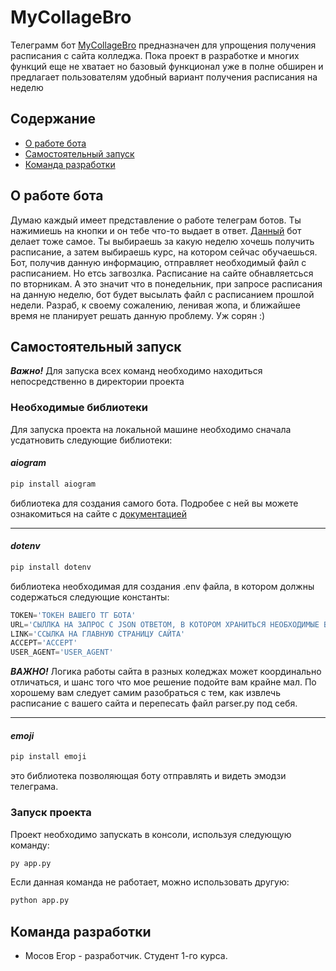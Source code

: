 # MyCollageBro

Телеграмм бот [MyCollageBro](https://t.me/mycollagebrobot) предназначен для упрощения получения расписания с сайта колледжа. Пока проект в разработке и многих функций еще не хватает но базовый функционал уже в полне обширен и предлагает пользователям удобный вариант получения расписания на неделю

## Содержание
- [О работе бота](#о-работе-бота)
- [Самостоятельный запуск](#самостоятельный-запуск)
- [Команда разработки](#команда-разработки)

## О работе бота

Думаю каждый имеет представление о работе телеграм ботов. Ты нажимиешь на кнопки и он тебе что-то выдает в ответ. [Данный](https://t.me/mycollagebrobot) бот делает тоже самое.
Ты выбираешь за какую неделю хочешь получить расписание, а затем выбираешь курс, на котором сейчас обучаешься. Бот, получив данную информацию, отправляет необходимый файл с расписанием.
Но етсь загвозлка. Расписание на сайте обнавляетсься по вторникам. А это значит что в понедельник, при запросе расписания на данную неделю, бот будет высылать файл с расписанием прошлой недели. Разраб, к своему сожалению, ленивая жопа, и ближайшее время не планирует решать данную проблему. Уж сорян :)

## Самостоятельный запуск

***Важно!***
Для запуска всех команд необходимо находиться непосредственно в директории проекта

### Необходимые библиотеки

Для запуска проекта на локальной машине необходимо сначала усдатновить следующие библиотеки:


#### *aiogram*

```sh
pip install aiogram 
```
библиотека для создания самого бота. Подробее с ней вы можете ознакомиться на сайте с [документацией](https://docs.aiogram.dev/en/v3.18.0/)

---

#### *dotenv*

```sh
pip install dotenv
```

библиотека необходимая для создания .env файла, в котором должны содержаться следующие константы:

```python
TOKEN='ТОКЕН ВАШЕГО ТГ БОТА'
URL='СЫЛЛКА НА ЗАПРОС С JSON ОТВЕТОМ, В КОТОРОМ ХРАНИТЬСЯ НЕОБХОДИМЫЕ ВАМ ФАЙЛЫ'
LINK='ССЫЛКА НА ГЛАВНУЮ СТРАНИЦУ САЙТА'
ACCEPT='ACCEPT'
USER_AGENT='USER_AGENT'
```

***ВАЖНО!***
Логика работы сайта в разных коледжах может координально отличаться, и шанс того что мое решение подойте вам крайне мал. По хорошему вам следует самим разобраться с тем, как извлечь расписание с вашего сайта и перепесать файл parser.py под себя.

---

#### *emoji*

```sh
pip install emoji
```

это библиотека позволяющая боту отправлять и видеть эмодзи телеграма.

### Запуск проекта

Проект необходимо запускать в консоли, используя следующую команду:
```sh
py app.py
```

Если данная команда не работает, можно использовать другую:
```sh
python app.py
```

## Команда разработки

- Мосов Егор - разработчик. Студент 1-го курса. 